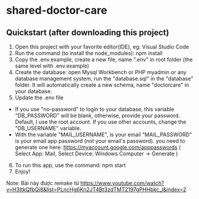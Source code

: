 # shared-doctor-care

## Quickstart (after downloading this project)

1. Open this project with your favorite editor(IDE), eg: Visual Studio Code
2. Run the command (to install the node_modules): npm install
3. Copy the .env.example, create a new file, name ".env" in root folder (the same level with .env.example)
4. Create the database: open Mysql Workbench or PHP myadmin or any database management system, run the "database.sql" in the "database" folder.
   It will automatically create a new schema, name "doctorcare" in your database.
5. Update the .env file

- If you use "no-password" to login to your database, this variable "DB_PASSWORD" will be blank, otherwise, provide your password.
  Default, I use the root account. If you use other accounts, change the "DB_USERNAME" variable.
- With the variable "MAIL_USERNAME", is your email
  "MAIL_PASSWORD" is your email app password (not your email's password). you need to generate one here: https://myaccount.google.com/apppasswords
  ( Select App: Mail, Select Device: Windows Computer -> Generate )

6. To run this app, use the command: npm start
7. Enjoy!

Note: Bài này được remake từ https://www.youtube.com/watch?v=H3ItkQfbQj8&list=PLncHg6Kn2JT4Bt3zdTMT2197gPHHbkc_l&index=2
